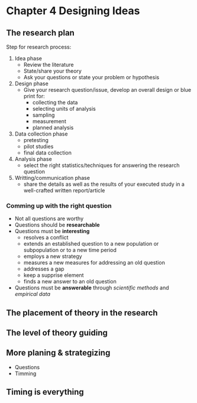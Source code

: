 # Chapter 4 Designing Ideas
## The research plan
Step for research process:
1. Idea phase
   - Review the literature
   - State/share your theory
   - Ask your questions or state your problem or hypothesis
2. Design phase
   - Give your research question/issue, develop an overall design or blue print for:
     - collecting the data
     - selecting units of analysis
     - sampling
     - measurement
     - planned analysis
3. Data collection phase
    - pretesting
    - pilot studies
    - final data collection
4. Analysis phase
   - select the right statistics/techniques for answering the research question
5. Writting/communication phase
   - share the details as well as the results of your executed study in a well-crafted written report/article
### Comming up with the right question
- Not all questions are worthy
- Questions should be **researchable**
- Questions must be **interesting**
  - resolves a conflict
  - extends an established question to a new population or subpopulation or to a new time period
  - employs a new strategy
  - measures a new measures for addressing an old question
  - addresses a gap
  - keep a supprise element
  - finds a new answer to an old question
- Questions must be **answerable** through _scientific methods_ and _empirical data_
  
## The placement of theory in the research
## The level of theory guiding
## More planing & strategizing
- Questions
- Timming
## Timing is everything

